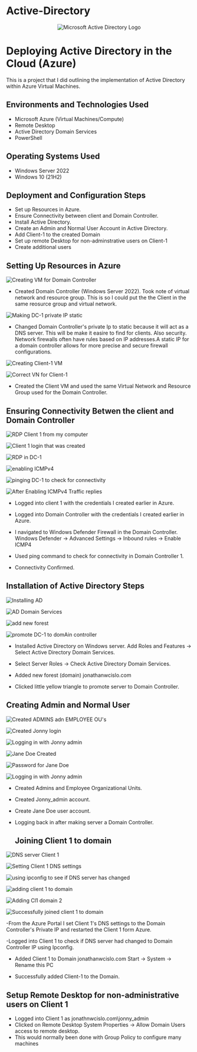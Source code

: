 # Active-Directory
<p align="center">
<img src="https://i.imgur.com/pU5A58S.png" alt="Microsoft Active Directory Logo"/>
</p>

<h1>Deploying Active Directory in the Cloud (Azure)</h1>
This is a project that I did outlining the implementation of Active Directory within Azure Virtual Machines.<br />


<h2>Environments and Technologies Used</h2>

- Microsoft Azure (Virtual Machines/Compute)
- Remote Desktop
- Active Directory Domain Services
- PowerShell

<h2>Operating Systems Used </h2>

- Windows Server 2022
- Windows 10 (21H2)

<h2>Deployment and Configuration Steps</h2>

- Set up Resources in Azure.
- Ensure Connectivity between client and Domain Controller.
- Install Active Directory.
- Create an Admin and Normal User Account in Active Directory.
- Add Client-1 to the created Domain
- Set up remote Desktop for non-adminstrative users on Client-1
- Create additional users

<h2>Setting Up Resources in Azure</h2>

![Creating VM for Domain Controller ](https://github.com/user-attachments/assets/ef876fa8-202a-40ea-86f2-d00ae63faf2e)
- Created Domain Controller (Windows Server 2022). Took note of virtual network and resource group. This is so I could put the the Client in the same reosurce group and virtual network.

![Making DC-1 private IP static](https://github.com/user-attachments/assets/b1ddd5e2-7b6c-414a-9e61-820ce2883f7f)

- Changed Domain Controller's private Ip to static because it will act as a DNS server. This will be make it easire to find for clients. Also security. Network firewalls often have rules based on IP addresses.A static IP for a domain controller allows for more precise and secure firewall configurations.   
 

![Creating Client-1 VM](https://github.com/user-attachments/assets/0f701fa3-903b-4d8a-852e-e143c81ab196)



<p>

![Correct VN for Client-1](https://github.com/user-attachments/assets/6e90f803-968c-4b83-af03-b512681f57e8)


- Created the Client VM and used the same Virtual Network and Resource Group used for the Domain Controller.

<h2>Ensuring Connectivity Betwen the client and Domain Controller</h2>

![RDP Client 1 from my computer](https://github.com/user-attachments/assets/2079f459-fbde-4bdd-97eb-88aae5303530)

![Client 1 login that was created](https://github.com/user-attachments/assets/d2da2cf7-95aa-487c-bd09-17246eabc1a2)

![RDP in DC-1](https://github.com/user-attachments/assets/df181e03-3c9c-4851-9d09-b77a3c82b3c7)

![enabling ICMPv4](https://github.com/user-attachments/assets/2d7c67eb-2bfb-4169-856c-d8ce8123c431)


![pinging DC-1 to check for connectivity](https://github.com/user-attachments/assets/f5ee1a96-6734-4182-b09f-5082eb59bb8d)


![After Enabling ICMPv4 Traffic replies](https://github.com/user-attachments/assets/1c33c7ed-03de-4b1e-b227-c60e02b0ca24)




- Logged into client 1 with the credentials I created earlier in Azure.

- Logged into Domain Controller with the credentials I created earlier in Azure.

- I navigated to Windows Defender Firewall in the Domain Controller. Windows Defender -> Advanced Settings -> Inbound rules -> Enable ICMP4

- Used ping command to check for connectivity in Domain Controller 1.

- Connectivity Confirmed.


<h2>Installation of Active Directory Steps</h2>

![Installing AD](https://github.com/user-attachments/assets/007b2a18-3e5a-48c6-b18a-54bd8c97529d)

![AD Domain Services](https://github.com/user-attachments/assets/4f891db4-e91a-475d-b264-c68ce883e4fc)

![add new forest](https://github.com/user-attachments/assets/ca2ecabf-b96a-4a38-a4d2-d770b0e8877d)


![promote DC-1 to domAin controller](https://github.com/user-attachments/assets/da56f563-0b8d-49f1-94e7-3248fb5fe738)

- Installed Active Directory on Windows server.  Add Roles and Features -> Select Active Directory Domain Services.

- Select Server Roles -> Check Active Directory Domain Services.

- Added new forest (domain) jonathanwcislo.com

- Clicked little yellow triangle to promote server to Domain Controller.


<h2>Creating Admin and Normal User</h2>

![Created ADMINS adn EMPLOYEE OU's](https://github.com/user-attachments/assets/9318220c-5e2b-4d0a-b52f-2c1b80526375)


![Created Jonny login](https://github.com/user-attachments/assets/3779cde0-aeb2-4320-b762-695bc69955bc)


![Logging in with Jonny admin](https://github.com/user-attachments/assets/49e12d15-80b1-424b-9b60-20ab55052596)


![Jane Doe Created](https://github.com/user-attachments/assets/2b725ac0-ad7f-4a24-b75f-5089780422c0)

![Password for Jane Doe](https://github.com/user-attachments/assets/5de5ff34-14db-4d25-8bad-d00dcb26f018)

![Logging in with Jonny admin](https://github.com/user-attachments/assets/46cca603-5f1a-43ef-8e42-264dde9380e7)




- Created Admins and Employee Organizational Units.
- Created Jonny_admin account.
- Create Jane Doe user account.
- Logging back in after making server a Domain Controller.



  <h2>Joining Client 1 to domain</h2>

![DNS server Client 1](https://github.com/user-attachments/assets/a4b64f1b-a370-4b56-af88-3d3597afa93b)

![Setting Client 1 DNS settings](https://github.com/user-attachments/assets/a2fc735d-b6e9-497c-a63e-93ae379b5a2f)

![using ipconfig  to see if DNS server has changed](https://github.com/user-attachments/assets/90cd278d-d4ed-48c9-a542-572e84831a1d)

![adding client 1 to domain](https://github.com/user-attachments/assets/0f4e3bf3-e9eb-4b53-b702-5a59c0778b28)

![Adding Cl1 domain 2](https://github.com/user-attachments/assets/e5f36d25-68e0-448c-a961-9dcd725f9aa7)

![Successfully joined client 1 to domain](https://github.com/user-attachments/assets/9a609d1f-f0e1-44eb-9053-ec7ebd25d481)



-From the Azure Portal I set Client 1's DNS settings to the Domain Controller's Private IP and restarted the Client 1 form Azure.

-Logged into Client 1 to check if DNS server had changed to Domain Controller IP using Ipconfig.

- Added Client 1 to Domain jonathanwcislo.com  Start -> System -> Rename this PC

- Successfully added Client-1 to the Domain.


  


<h2>Setup Remote Desktop for non-administrative users on Client 1</h2>

- Logged into Client 1 as jonathnwcislo.com\jonny_admin
- Clicked on Remote Desktop System Properties -> Allow Domain Users access to remote desktop.
- This would normally been done with Group Policy to configure many machines





</p>
<p>

</p>
<br />



</p>
<p>

</p>
<br />

<p>

</p>
<p>

<br />
